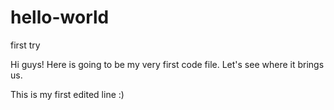 # hello-world
first try

Hi guys!
Here is going to be my very first code file. Let's see where it brings us.

This is my first edited line :)
